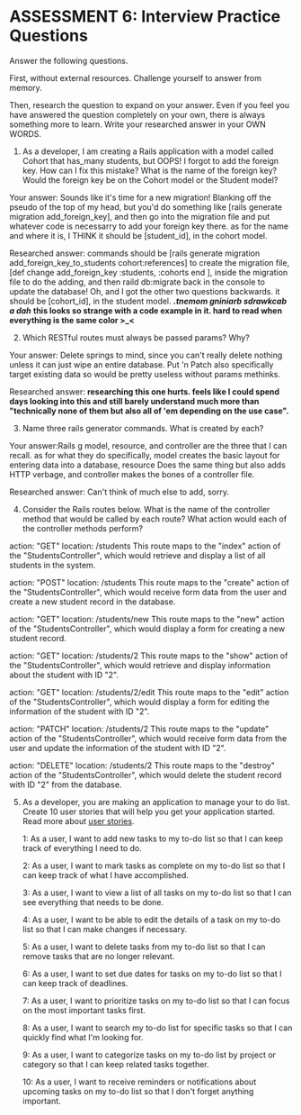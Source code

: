 # ASSESSMENT 6: Interview Practice Questions

Answer the following questions.

First, without external resources. Challenge yourself to answer from memory.

Then, research the question to expand on your answer. Even if you feel you have answered the question completely on your own, there is always something more to learn. Write your researched answer in your OWN WORDS.

1. As a developer, I am creating a Rails application with a model called Cohort that has_many students, but OOPS! I forgot to add the foreign key. How can I fix this mistake? What is the name of the foreign key? Would the foreign key be on the Cohort model or the Student model?

Your answer: Sounds like it's time for a new migration! Blanking off the pseudo of the top of my head, but you'd do something like [rails generate migration add_foreign_key], and then go into the migration file and put whatever code is necessarry to add your foreign key there. as for the name and where it is, I THINK it should be [student_id], in the cohort model.

Researched answer: commands should be [rails generate migration add_foreign_key_to_students cohort:references] to create the migration file, [def change
  add_foreign_key :students, :cohorts
end
], inside the migration file to do the adding, and then raild db:migrate back in the console to update the database! Oh, and I got the other two questions backwards. it should be [cohort_id], in the student model. ***.tnemom gniniarb sdrawkcab a dah***
**this looks so strange with a code example in it. hard to read when everything is the same color >_<**

2. Which RESTful routes must always be passed params? Why?

Your answer: Delete springs to mind, since you can't really delete nothing unless it can just wipe an entire database. Put 'n Patch also specifically target existing data so would be pretty useless without params methinks.

Researched answer: **researching this one hurts. feels like I could spend days looking into this and still barely understand much more than "technically none of them but also all of 'em depending on the use case".**

3. Name three rails generator commands. What is created by each?

Your answer:Rails g model, resource, and controller are the three that I can recall. as for what they do specifically, model creates the basic layout for entering data into a database, resource Does the same thing but also adds HTTP verbage, and controller makes the bones of a controller file.

Researched answer: Can't think of much else to add, sorry.

4. Consider the Rails routes below. What is the name of the controller method that would be called by each route? What action would each of the controller methods perform?

action: "GET" location: /students
This route maps to the "index" action of the "StudentsController", which would retrieve and display a list of all students in the system.

action: "POST" location: /students
This route maps to the "create" action of the "StudentsController", which would receive form data from the user and create a new student record in the database.

action: "GET" location: /students/new
This route maps to the "new" action of the "StudentsController", which would display a form for creating a new student record.

action: "GET" location: /students/2
This route maps to the "show" action of the "StudentsController", which would retrieve and display information about the student with ID "2".

action: "GET" location: /students/2/edit
This route maps to the "edit" action of the "StudentsController", which would display a form for editing the information of the student with ID "2".

action: "PATCH" location: /students/2
This route maps to the "update" action of the "StudentsController", which would receive form data from the user and update the information of the student with ID "2".

action: "DELETE" location: /students/2
This route maps to the "destroy" action of the "StudentsController", which would delete the student record with ID "2" from the database.

5. As a developer, you are making an application to manage your to do list. Create 10 user stories that will help you get your application started. Read more about [user stories](https://www.atlassian.com/agile/project-management/user-stories).

   1: As a user, I want to add new tasks to my to-do list so that I can keep track of everything I need to do.

   2: As a user, I want to mark tasks as complete on my to-do list so that I can keep track of what I have accomplished.

   3: As a user, I want to view a list of all tasks on my to-do list so that I can see everything that needs to be done.

   4: As a user, I want to be able to edit the details of a task on my to-do list so that I can make changes if necessary.

   5: As a user, I want to delete tasks from my to-do list so that I can remove tasks that are no longer relevant.

   6: As a user, I want to set due dates for tasks on my to-do list so that I can keep track of deadlines.

   7: As a user, I want to prioritize tasks on my to-do list so that I can focus on the most important tasks first.

   8: As a user, I want to search my to-do list for specific tasks so that I can quickly find what I'm looking for.

   9: As a user, I want to categorize tasks on my to-do list by project or category so that I can keep related tasks together.

   10: As a user, I want to receive reminders or notifications about upcoming tasks on my to-do list so that I don't forget anything important.